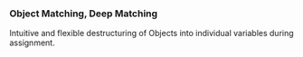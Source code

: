 ### Object Matching, Deep Matching

Intuitive and flexible destructuring of Objects into individual variables during assignment.